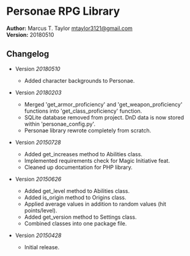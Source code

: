 # Personae RPG Library

**Author:** Marcus T. Taylor <mtaylor3121@gmail.com>\
**Version:** 20180510

## Changelog

- Version *20180510*

	- Added character backgrounds to Personae.

- Version *20180203*

	- Merged 'get_armor_proficiency' and 'get_weapon_proficiency' functions into 'get_class_proficiency' function.
	- SQLite database removed from project. DnD data is now stored within 'personae_config.py'.
  - Personae library rewrote completely from scratch.

- Version *20150728*

  - Added get_increases method to Abilities class.
  - Implemented requirements check for Magic Initiative feat.
  - Cleaned up documentation for PHP library.

- Version *20150626*

  - Added get_level method to Abilities class.
  - Added is_origin method to Origins class.
  - Applied average values in addition to random values (hit points/level).
  - Added get_version method to Settings class.
  - Combined classes into one package file.
    
- Version *20150428*

  - Initial release.
